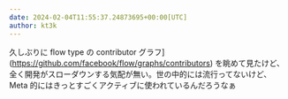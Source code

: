 ```yaml
---
date: 2024-02-04T11:55:37.24873695+00:00[UTC]
author: kt3k
---
```

久しぶりに flow type の contributor グラフ](https://github.com/facebook/flow/graphs/contributors) を眺めて見たけど、全く開発がスローダウンする気配が無い。世の中的には流行ってないけど、Meta 的にはきっとすごくアクティブに使われているんだろうなぁ
